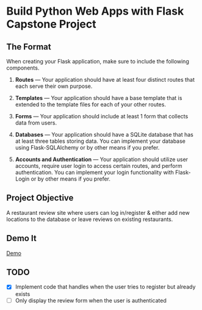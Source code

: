 # Build Python Web Apps with Flask Capstone Project

## The Format
When creating your Flask application, make sure to include the following components.

1. **Routes** — Your application should have at least four distinct routes that each serve their own purpose.

2. **Templates** — Your application should have a base template that is extended to the template files for each of your other routes.

3. **Forms** — Your application should include at least 1 form that collects data from users.

4. **Databases** — Your application should have a SQLite database that has at least three tables storing data. You can implement your database using Flask-SQLAlchemy or by other means if you prefer.

5. **Accounts and Authentication** — Your application should utilize user accounts, require user login to access certain routes, and perform authentication. You can implement your login functionality with Flask-Login or by other means if you prefer.


## Project Objective
A restaurant review site where users can log in/register & either add new locations to the database or leave reviews on existing restaurants.

## Demo It
[Demo](https://murmuring-ocean-09139.herokuapp.com/)


## TODO
- [x] Implement code that handles when the user tries to register but already exists
- [ ] Only display the review form when the user is authenticated